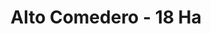 ---
title: Alto Comedero - 18 Ha
url: /alto-comedero-18-ha/
latitude: -24.263
longitude: -65.235
---